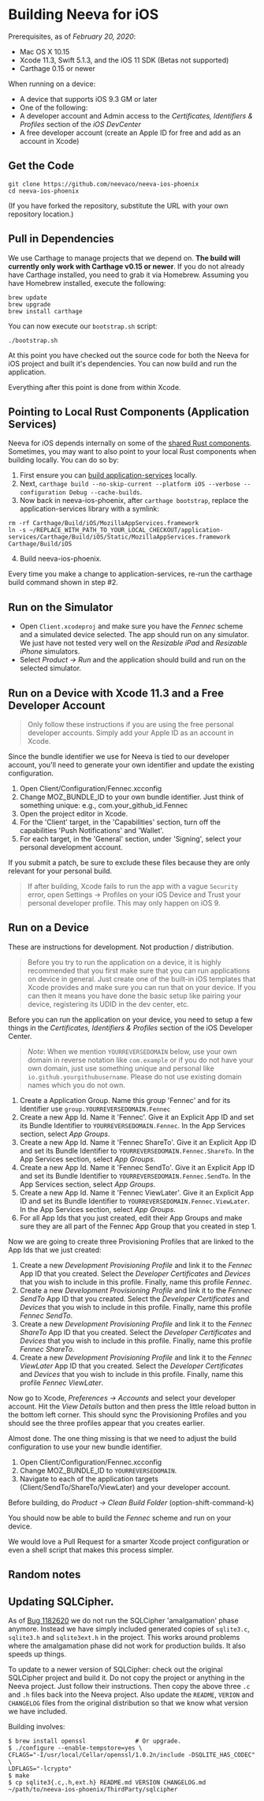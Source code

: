 Building Neeva for iOS
========================

Prerequisites, as of *February 20, 2020*:

* Mac OS X 10.15
* Xcode 11.3, Swift 5.1.3, and the iOS 11 SDK (Betas not supported)
* Carthage 0.15 or newer

When running on a device:

* A device that supports iOS 9.3 GM or later
* One of the following:
 * A developer account and Admin access to the *Certificates, Identifiers & Profiles* section of the *iOS DevCenter*
 * A free developer account (create an Apple ID for free and add as an account in Xcode)

Get the Code
-----------

```
git clone https://github.com/neevaco/neeva-ios-phoenix
cd neeva-ios-phoenix
```

(If you have forked the repository, substitute the URL with your own repository location.)

Pull in Dependencies
--------------------

We use Carthage to manage projects that we depend on. __The build will currently only work with Carthage v0.15 or newer__. If you do not already have Carthage installed, you need to grab it via Homebrew. Assuming you have Homebrew installed, execute the following:

```
brew update
brew upgrade
brew install carthage
```

You can now execute our `bootstrap.sh` script:

```
./bootstrap.sh
```

At this point you have checked out the source code for both the Neeva for iOS project and built it's dependencies. You can now build and run the application.

Everything after this point is done from within Xcode.

Pointing to Local Rust Components (Application Services)
--------------------

Neeva for iOS depends internally on some of the [shared Rust components](https://github.com/mozilla/application-services). Sometimes, you may want to also point to your local Rust components when building locally. You can do so by:

1. First ensure you can [build application-services](https://github.com/mozilla/application-services/blob/main/docs/building.md) locally.
2. Next, `carthage build --no-skip-current --platform iOS --verbose --configuration Debug --cache-builds`.
3. Now back in neeva-ios-phoenix, after `carthage bootstrap`, replace the application-services library with a symlink:

  ```
  rm -rf Carthage/Build/iOS/MozillaAppServices.framework
  ln -s ~/REPLACE_WITH_PATH_TO_YOUR_LOCAL_CHECKOUT/application-services/Carthage/Build/iOS/Static/MozillaAppServices.framework Carthage/Build/iOS
  ```

4. Build neeva-ios-phoenix.

Every time you make a change to application-services, re-run the carthage build command shown in step #2.

Run on the Simulator
-----------------

* Open `Client.xcodeproj` and make sure you have the *Fennec* scheme and a simulated device selected. The app should run on any simulator. We just have not tested very well on the *Resizable iPad* and *Resizable iPhone* simulators.
* Select *Product -> Run* and the application should build and run on the selected simulator.

Run on a Device with Xcode 11.3 and a Free Developer Account
---------------

> Only follow these instructions if you are using the free personal developer accounts. Simply add your Apple ID as an account in Xcode.

Since the bundle identifier we use for Neeva is tied to our developer account, you'll need to generate your own identifier and update the existing configuration.

1. Open Client/Configuration/Fennec.xcconfig
2. Change MOZ_BUNDLE_ID to your own bundle identifier. Just think of something unique: e.g., com.your_github_id.Fennec
3. Open the project editor in Xcode.
4. For the 'Client' target, in the 'Capabilities' section, turn off the capabilities 'Push Notifications' and 'Wallet'.
5. For each target, in the 'General' section, under 'Signing', select your personal development account.

If you submit a patch, be sure to exclude these files because they are only relevant for your personal build.

> If after building, Xcode fails to run the app with a vague `Security` error, open Settings -> Profiles on your iOS Device and Trust your personal developer profile. This may only happen on iOS 9.

Run on a Device
---------------

These are instructions for development. Not production / distribution.

> Before you try to run the application on a device, it is highly recommended that you first make sure that you can run applications on device in general. Just create one of the built-in iOS templates that Xcode provides and make sure you can run that on your device. If you can then it means you have done the basic setup like pairing your device, registering its UDID in the dev center, etc.

Before you can run the application on your device, you need to setup a few things in the *Certificates, Identifiers & Profiles* section of the iOS Developer Center.

> _Note_: When we mention `YOURREVERSEDOMAIN` below, use your own domain in reverse notation like `com.example` or if you do not have your own domain, just use something unique and personal like `io.github.yourgithubusername`. Please do not use existing domain names which you do not own.

1. Create a Application Group. Name this group 'Fennec' and for its Identifier use `group.YOURREVERSEDOMAIN.Fennec`
2. Create a new App Id. Name it 'Fennec'. Give it an Explicit App ID and set its Bundle Identifier to `YOURREVERSEDOMAIN.Fennec`. In the App Services section, select *App Groups*.
3. Create a new App Id. Name it 'Fennec ShareTo'. Give it an Explicit App ID and set its Bundle Identifier to `YOURREVERSEDOMAIN.Fennec.ShareTo`. In the App Services section, select *App Groups*.
4. Create a new App Id. Name it 'Fennec SendTo'. Give it an Explicit App ID and set its Bundle Identifier to `YOURREVERSEDOMAIN.Fennec.SendTo`. In the App Services section, select *App Groups*.
5. Create a new App Id. Name it 'Fennec ViewLater'. Give it an Explicit App ID and set its Bundle Identifier to `YOURREVERSEDOMAIN.Fennec.ViewLater`. In the App Services section, select *App Groups*.
6. For all App Ids that you just created, edit their App Groups and make sure they are all part of the Fennec App Group that you created in step 1.

Now we are going to create three Provisioning Profiles that are linked to the App Ids that we just created:

1. Create a new *Development Provisioning Profile* and link it to the *Fennec* App ID that you created. Select the *Developer Certificates* and *Devices* that you wish to include in this profile. Finally, name this profile *Fennec*.
2. Create a new *Development Provisioning Profile* and link it to the *Fennec SendTo* App ID that you created. Select the *Developer Certificates* and *Devices* that you wish to include in this profile. Finally, name this profile *Fennec SendTo*.
3. Create a new *Development Provisioning Profile* and link it to the *Fennec ShareTo* App ID that you created. Select the *Developer Certificates* and *Devices* that you wish to include in this profile. Finally, name this profile *Fennec ShareTo*.
4. Create a new *Development Provisioning Profile* and link it to the *Fennec ViewLater* App ID that you created. Select the *Developer Certificates* and *Devices* that you wish to include in this profile. Finally, name this profile *Fennec ViewLater*.

Now go to Xcode, *Preferences -> Accounts* and select your developer account. Hit the *View Details* button and then press the little reload button in the bottom left corner. This should sync the Provisioning Profiles and you should see the three profiles appear that you creates earlier.

Almost done. The one thing missing is that we need to adjust the build configuration to use your new bundle identifier.

1. Open Client/Configuration/Fennec.xcconfig
2. Change MOZ_BUNDLE_ID to `YOURREVERSEDOMAIN`.
3. Navigate to each of the application targets (Client/SendTo/ShareTo/ViewLater) and your developer account.

Before building, do *Product -> Clean Build Folder* (option-shift-command-k)

You should now be able to build the *Fennec* scheme and run on your device.

We would love a Pull Request for a smarter Xcode project configuration or even a shell script that makes this process simpler.


Random notes
------------

## Updating SQLCipher.

As of [Bug 1182620](https://bugzilla.mozilla.org/show_bug.cgi?id=1182620) we do not run the SQLCipher 'amalgamation' phase anymore. Instead we have simply included generated copies of `sqlite3.c`, `sqlite3.h` and `sqlite3ext.h` in the project. This works around problems where the amalgamation phase did not work for production builds. It also speeds up things.

To update to a newer version of SQLCipher: check out the original SQLCipher project and build it. Do not copy the project or anything in the Neeva project. Just follow their instructions. Then copy the above three `.c` and `.h` files back into the Neeva project. Also update the `README`, `VERION` and `CHANGELOG` files from the original distribution so that we know what version we have included.

Building involves:

```
$ brew install openssl              # Or upgrade.
$ ./configure --enable-tempstore=yes \
CFLAGS="-I/usr/local/Cellar/openssl/1.0.2n/include -DSQLITE_HAS_CODEC" \
LDFLAGS="-lcrypto"
$ make
$ cp sqlite3{.c,.h,ext.h} README.md VERSION CHANGELOG.md ~/path/to/neeva-ios-phoenix/ThirdParty/sqlcipher
```
